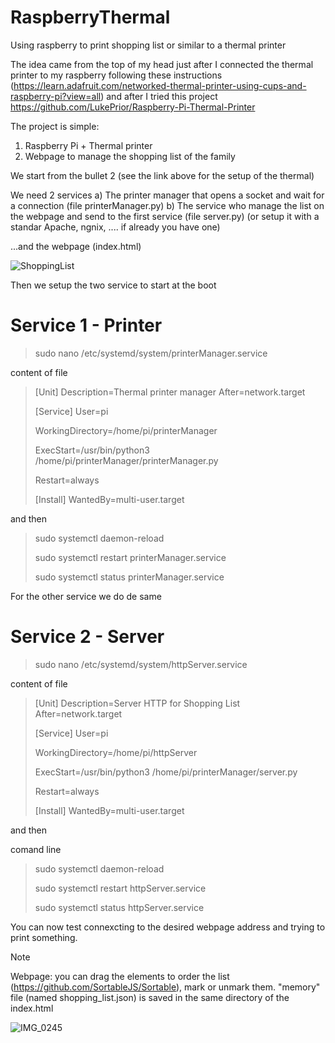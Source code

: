 # RaspberryThermal
Using raspberry to print shopping list or similar to a thermal printer

The idea came from the top of my head just after I connected the thermal printer to my raspberry following these instructions (https://learn.adafruit.com/networked-thermal-printer-using-cups-and-raspberry-pi?view=all) and after I tried this project https://github.com/LukePrior/Raspberry-Pi-Thermal-Printer

The project is simple:
1) Raspberry Pi + Thermal printer
2) Webpage to manage the shopping list of the family

We start from the bullet 2 (see the link above for the setup of the thermal)

We need 2 services 
a) The printer manager that opens a socket and wait for a connection (file printerManager.py)
b) The service who manage the list on the webpage and send to the first service (file server.py) (or setup it with a standar Apache, ngnix, .... if already you have one)

...and the webpage (index.html)

![ShoppingList](https://github.com/user-attachments/assets/e1ef263b-2381-4b47-9d55-854a09bfe846)


Then we setup the two service to start at the boot

# Service 1 - Printer 
>sudo nano /etc/systemd/system/printerManager.service

content of file

>[Unit]
>Description=Thermal printer manager
>After=network.target
>
>[Service]
>User=pi
>
>WorkingDirectory=/home/pi/printerManager
>
>ExecStart=/usr/bin/python3 /home/pi/printerManager/printerManager.py
>
>Restart=always
>
>[Install]
>WantedBy=multi-user.target


and then

>sudo systemctl daemon-reload
>
>sudo systemctl restart printerManager.service
>
>sudo systemctl status printerManager.service

For the other service we do de same

# Service 2 - Server
>sudo nano /etc/systemd/system/httpServer.service

content of file
>[Unit]
>Description=Server HTTP for Shopping List
>After=network.target
>
>[Service]
>User=pi
>
>WorkingDirectory=/home/pi/httpServer
>
>ExecStart=/usr/bin/python3 /home/pi/printerManager/server.py
>
>Restart=always
>
>[Install]
>WantedBy=multi-user.target


and then

comand line
>sudo systemctl daemon-reload
>
>sudo systemctl restart httpServer.service
>
>sudo systemctl status httpServer.service

You can now test connexcting to the desired webpage address and trying to print something.

>[!NOTE]
>
>Webpage: you can drag the elements to order the list (https://github.com/SortableJS/Sortable), mark or unmark them.
>"memory" file (named shopping_list.json) is saved in the same directory of the index.html


![IMG_0245](https://github.com/user-attachments/assets/79cb0c80-d0d7-430f-9beb-eb8762f56c54)

